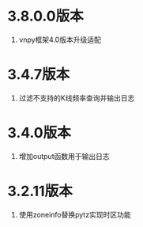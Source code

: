 # 3.8.0.0版本

1. vnpy框架4.0版本升级适配

# 3.4.7版本
1. 过滤不支持的K线频率查询并输出日志

# 3.4.0版本
1. 增加output函数用于输出日志

# 3.2.11版本

1. 使用zoneinfo替换pytz实现时区功能
